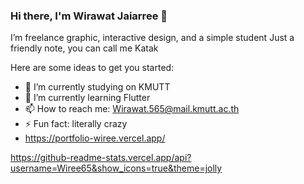 ### Hi there, I'm Wirawat Jaiarree 👋
I’m freelance graphic, interactive design, and a simple student
Just a friendly note, you can call me Katak

Here are some ideas to get you started:

- 🔭 I’m currently studying on KMUTT
- 🌱 I’m currently learning Flutter
- 📫 How to reach me: Wirawat.565@mail.kmutt.ac.th
- ⚡ Fun fact: literally crazy
- https://portfolio-wiree.vercel.app/

https://github-readme-stats.vercel.app/api?username=Wiree65&show_icons=true&theme=jolly
